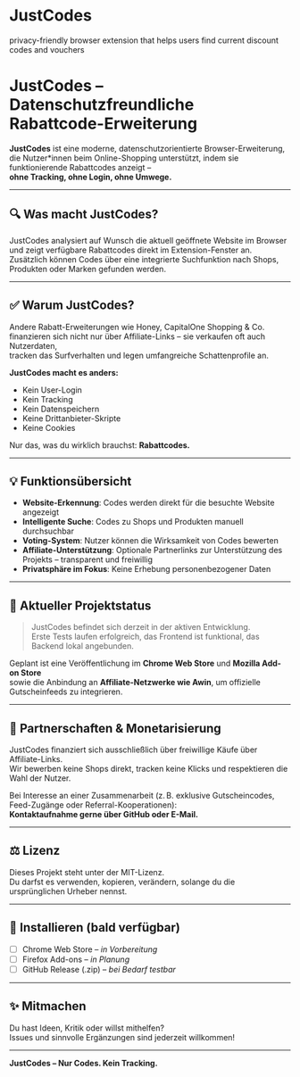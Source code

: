 # JustCodes
privacy-friendly browser extension that helps users find current discount codes and vouchers


# JustCodes – Datenschutzfreundliche Rabattcode-Erweiterung 

**JustCodes** ist eine moderne, datenschutzorientierte Browser-Erweiterung,  
die Nutzer*innen beim Online-Shopping unterstützt, indem sie funktionierende Rabattcodes anzeigt –  
**ohne Tracking, ohne Login, ohne Umwege.**

---

## 🔍 Was macht JustCodes?

JustCodes analysiert auf Wunsch die aktuell geöffnete Website im Browser  
und zeigt verfügbare Rabattcodes direkt im Extension-Fenster an.  
Zusätzlich können Codes über eine integrierte Suchfunktion nach Shops, Produkten oder Marken gefunden werden.

---

## ✅ Warum JustCodes?

Andere Rabatt-Erweiterungen wie Honey, CapitalOne Shopping & Co.  
finanzieren sich nicht nur über Affiliate-Links – sie verkaufen oft auch Nutzerdaten,  
tracken das Surfverhalten und legen umfangreiche Schattenprofile an.

**JustCodes macht es anders:**

- Kein User-Login
- Kein Tracking
- Kein Datenspeichern
- Keine Drittanbieter-Skripte
- Keine Cookies

Nur das, was du wirklich brauchst: **Rabattcodes.**

---

## 💡 Funktionsübersicht

- **Website-Erkennung**: Codes werden direkt für die besuchte Website angezeigt
- **Intelligente Suche**: Codes zu Shops und Produkten manuell durchsuchbar
- **Voting-System**: Nutzer können die Wirksamkeit von Codes bewerten
- **Affiliate-Unterstützung**: Optionale Partnerlinks zur Unterstützung des Projekts – transparent und freiwillig
- **Privatsphäre im Fokus**: Keine Erhebung personenbezogener Daten

---

## 🌱 Aktueller Projektstatus

> JustCodes befindet sich derzeit in der aktiven Entwicklung.  
> Erste Tests laufen erfolgreich, das Frontend ist funktional, das Backend lokal angebunden.

Geplant ist eine Veröffentlichung im **Chrome Web Store** und **Mozilla Add-on Store**  
sowie die Anbindung an **Affiliate-Netzwerke wie Awin**, um offizielle Gutscheinfeeds zu integrieren.

---

## 🤝 Partnerschaften & Monetarisierung

JustCodes finanziert sich ausschließlich über freiwillige Käufe über Affiliate-Links.  
Wir bewerben keine Shops direkt, tracken keine Klicks und respektieren die Wahl der Nutzer.

Bei Interesse an einer Zusammenarbeit (z. B. exklusive Gutscheincodes, Feed-Zugänge oder Referral-Kooperationen):  
**Kontaktaufnahme gerne über GitHub oder E-Mail.**

---

## ⚖️ Lizenz

Dieses Projekt steht unter der MIT-Lizenz.  
Du darfst es verwenden, kopieren, verändern, solange du die ursprünglichen Urheber nennst.

---


## 🚀 Installieren (bald verfügbar)

- [ ] Chrome Web Store – *in Vorbereitung*
- [ ] Firefox Add-ons – *in Planung*
- [ ] GitHub Release (.zip) – *bei Bedarf testbar*

---

## ✨ Mitmachen

Du hast Ideen, Kritik oder willst mithelfen?  
Issues und sinnvolle Ergänzungen sind jederzeit willkommen!

---

**JustCodes – Nur Codes. Kein Tracking.**
